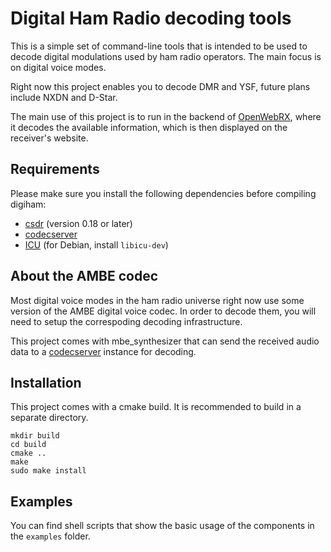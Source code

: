 # Digital Ham Radio decoding tools

This is a simple set of command-line tools that is intended to be used to decode digital modulations used by ham radio
operators. The main focus is on digital voice modes.

Right now this project enables you to decode DMR and YSF, future plans include NXDN and D-Star.

The main use of this project is to run in the backend of [OpenWebRX](https://github.com/jketterl/openwebrx), where it
decodes the available information, which is then displayed on the receiver's website.

## Requirements

Please make sure you install the following dependencies before compiling digiham:

 * [csdr](https://github.com/jketterl/csdr) (version 0.18 or later)
 * [codecserver](https://github.com/jketterl/codecserver)
 * [ICU](https://icu.unicode.org/) (for Debian, install `libicu-dev`)


## About the AMBE codec

Most digital voice modes in the ham radio universe right now use some version of the AMBE digital voice codec. In order
to decode them, you will need to setup the correspoding decoding infrastructure.

This project comes with mbe_synthesizer that can send the received audio data to a
[codecserver](https://github.com/jketterl/codecserver) instance for decoding.

## Installation

This project comes with a cmake build. It is recommended to build in a separate directory.

```
mkdir build
cd build
cmake ..
make
sudo make install
```

## Examples

You can find shell scripts that show the basic usage of the components in the `examples` folder.